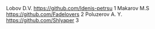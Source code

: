 Lobov D.V. https://github.com/ldenis-petrsu 1
Makarov M.S https://github.com/Fadelovers 2
Poluzerov A. Y. https://github.com/Shlyaper 3